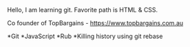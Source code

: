 Hello, I am learning git. Favorite path is HTML & CSS.

Co founder of TopBargains - https://www.topbargains.com.au

*Git
*JavaScript
*Rub
*Killing history using git rebase